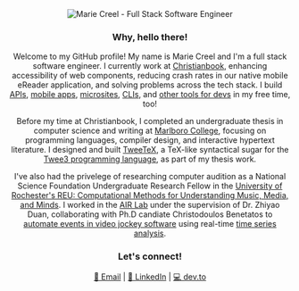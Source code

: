 <div align="center">
  <img src="https://i.imgur.com/cz6pG3f.png" alt="Marie Creel - Full Stack Software Engineer"/>
  <h3>Why, hello there!</h3>
<p>Welcome to my GitHub profile! My name is Marie Creel and I'm a full stack software engineer. I currently work at <a href="https://christianbook.com">Christianbook</a>, enhancing accessibility of web components, reducing crash rates in our native mobile eReader application, and solving problems across the tech stack. I build <a href="https://github.com/mariecreel/lolibrary-api-proxy">APIs</a>, <a href="https://github.com/mariecreel/lolibrary-mobile">mobile apps</a>, <a href="https://www.hatsunem.icu">microsites</a>, <a href="https://github.com/mariecreel/leetdex">CLIs</a>, and <a href="https://github.com/mariecreel/bulkrcsdiff.sh">other tools for devs</a> in my free time, too!</p>
  <p>Before my time at Christianbook, I completed an undergraduate thesis in computer science and writing at <a href="https://marlboro.emerson.edu/">Marlboro College</a>, focusing on programming languages, compiler design, and interactive hypertext literature. I designed and built <a href="https://github.com/mariecreel/TweeTeX">TweeTeX</a>, a TeX-like syntactical sugar for the <a href="https://github.com/Rizean/twee3">Twee3 programming language</a>, as part of my thesis work.</p>
  <p>I've also had the privelege of researching computer audition as a National Science Foundation Undergraduate Research Fellow in the <a href="https://www.sas.rochester.edu/dsc/undergraduate/reu.html">University of Rochester's REU: Computational Methods for Understanding Music, Media, and Minds</a>. I worked in the <a href="http://www2.ece.rochester.edu/projects/air/index.html">AIR Lab</a> under the supervision of Dr. Zhiyao Duan, collaborating with Ph.D candiate Christodoulos Benetatos to <a href="https://github.com/mariecreel/automatic_music_events">automate events in video jockey software</a> using real-time <a href="https://en.wikipedia.org/wiki/Dynamic_time_warping">time series analysis</a>.</p>
<h3>Let's connect!</h3>
  <a href="mailto:marie.n.creel@gmail.com">📧 Email</a> |
  <a href="https://linkedin.com/in/m-creel">🔗 LinkedIn</a> |
  <a href="https://dev.to/mcreel">💻 dev.to</a>
  <br/>

<!--
**mariecreel/mariecreel** is a ✨ _special_ ✨ repository because its `README.md` (this file) appears on your GitHub profile.

Here are some ideas to get you started:

- 🔭 I’m currently working on ...
- 🌱 I’m currently learning ...
- 👯 I’m looking to collaborate on ...
- 🤔 I’m looking for help with ...
- 💬 Ask me about ...
- 📫 How to reach me: ...
- 😄 Pronouns: ...
- ⚡ Fun fact: ...
-->
</div>
